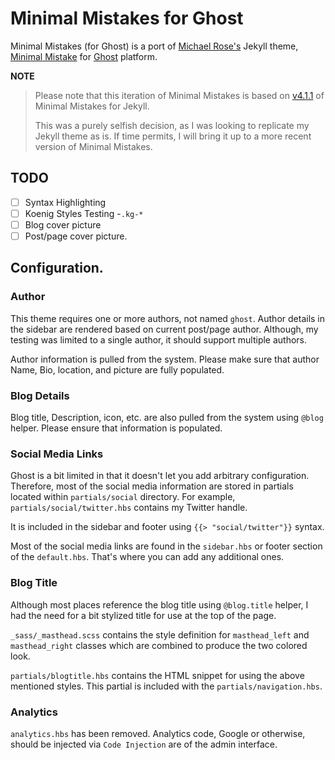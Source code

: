 # Minimal Mistakes for Ghost

Minimal Mistakes (for Ghost) is a port of [Michael Rose's](https://github.com/mmistakes) Jekyll theme, [Minimal Mistake](https://github.com/mmistakes/minimal-mistakes) for [Ghost](https://ghost.org/) platform. 


**NOTE**

  > Please note that this iteration of Minimal Mistakes is based on [v4.1.1](https://github.com/mmistakes/minimal-mistakes/tree/4.1.1)
of Minimal Mistakes for Jekyll.
  >
  >This was a purely selfish decision, as I was looking to replicate my Jekyll theme as is. If time permits, I will bring it up to a 
more recent version of Minimal Mistakes.



## TODO

 - [ ] Syntax Highlighting
 - [ ] Koenig Styles Testing -`.kg-*`
 - [ ] Blog cover picture
 - [ ] Post/page cover picture.

## Configuration.

### Author

This theme requires one or more authors, not named `ghost`. Author details in the sidebar are rendered based on current post/page author.  Although, my testing was limited to a single author, it should support multiple authors.

Author information is pulled from the system. Please make sure that author Name, Bio, location, and picture are fully populated.

### Blog Details

Blog title, Description, icon, etc. are also pulled from the system using `@blog` helper. Please ensure that information is populated.

### Social Media Links

Ghost is a bit limited in that it doesn't let you add arbitrary configuration. Therefore, most of the social media information are stored in partials located within `partials/social` directory. For example, `partials/social/twitter.hbs` contains my Twitter handle.

It is included in the sidebar and footer using `{{> "social/twitter"}}` syntax.

Most of the social media links are found in the `sidebar.hbs` or footer section of the `default.hbs`. That's where you can add any additional ones.

### Blog Title

Although most places reference the blog title using `@blog.title` helper, I had the need for a bit stylized title for use at the top of the page. 

`_sass/_masthead.scss` contains the style definition for `masthead_left` and `masthead_right` classes which are combined to produce the two colored look.

`partials/blogtitle.hbs` contains the HTML snippet for using the above mentioned styles. This partial is included with the `partials/navigation.hbs`.

### Analytics

`analytics.hbs` has been removed. Analytics code, Google or otherwise, should be injected via `Code Injection` are of the admin interface.


